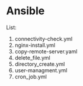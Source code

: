 # Ansible
List:
1. connectivity-check.yml
2. nginx-install.yml
3. copy-remote-server.yaml
4. delete_file.yml
5. directory_create.yml
6. user-managment.yml
7. cron_job.yml
